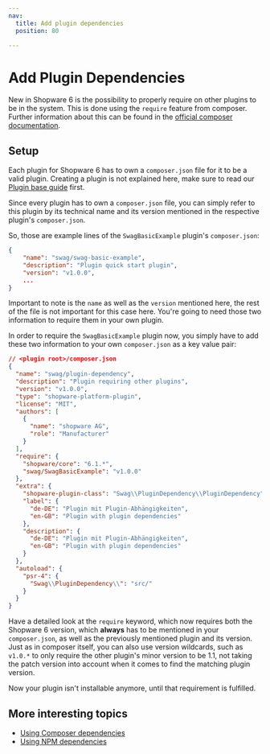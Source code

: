 ```yaml
---
nav:
  title: Add plugin dependencies
  position: 80

---
```


# Add Plugin Dependencies

New in Shopware 6 is the possibility to properly require on other plugins to be in the system. This is done using the `require` feature from composer. Further information about this can be found in the [official composer documentation](https://getcomposer.org/doc/04-schema.md#package-links).

## Setup

Each plugin for Shopware 6 has to own a `composer.json` file for it to be a valid plugin. Creating a plugin is not explained here, make sure to read our [Plugin base guide](../plugin-base-guide) first.

Since every plugin has to own a `composer.json` file, you can simply refer to this plugin by its technical name and its version mentioned in the respective plugin's `composer.json`.

So, those are example lines of the `SwagBasicExample` plugin's `composer.json`:

```json
{
    "name": "swag/swag-basic-example",
    "description": "Plugin quick start plugin",
    "version": "v1.0.0",
    ...
}
```

Important to note is the `name` as well as the `version` mentioned here, the rest of the file is not important for this case here. You're going to need those two information to require them in your own plugin.

In order to require the `SwagBasicExample` plugin now, you simply have to add these two information to your own `composer.json` as a key value pair:

```json
// <plugin root>/composer.json
{
  "name": "swag/plugin-dependency",
  "description": "Plugin requiring other plugins",
  "version": "v1.0.0",
  "type": "shopware-platform-plugin",
  "license": "MIT",
  "authors": [
    {
      "name": "shopware AG",
      "role": "Manufacturer"
    }
  ],
  "require": {
    "shopware/core": "6.1.*",
    "swag/SwagBasicExample": "v1.0.0"
  },
  "extra": {
    "shopware-plugin-class": "Swag\\PluginDependency\\PluginDependency",
    "label": {
      "de-DE": "Plugin mit Plugin-Abhängigkeiten",
      "en-GB": "Plugin with plugin dependencies"
    },
    "description": {
      "de-DE": "Plugin mit Plugin-Abhängigkeiten",
      "en-GB": "Plugin with plugin dependencies"
    }
  },
  "autoload": {
    "psr-4": {
      "Swag\\PluginDependency\\": "src/"
    }
  }
}
```

Have a detailed look at the `require` keyword, which now requires both the Shopware 6 version, which **always** has to be mentioned in your `composer.json`, as well as the previously mentioned plugin and its version. Just as in composer itself, you can also use version wildcards, such as `v1.0.*` to only require the other plugin's minor version to be 1.1, not taking the patch version into account when it comes to find the matching plugin version.

Now your plugin isn't installable anymore, until that requirement is fulfilled.

## More interesting topics

* [Using Composer dependencies](using-composer-dependencies)
* [Using NPM dependencies](using-npm-dependencies)
